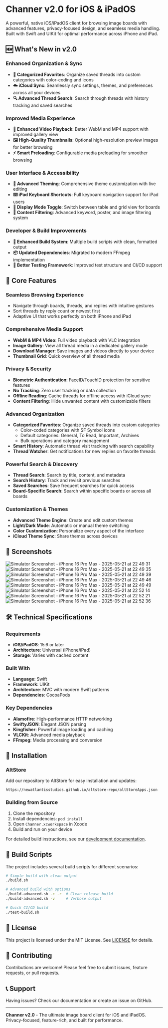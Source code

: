 # Channer v2.0 for iOS & iPadOS

A powerful, native iOS/iPadOS client for browsing image boards with advanced features, privacy-focused design, and seamless media handling. Built with Swift and UIKit for optimal performance across iPhone and iPad.

## 🆕 What's New in v2.0

### Enhanced Organization & Sync

- **📂 Categorized Favorites**: Organize saved threads into custom categories with color-coding and icons
- **☁️ iCloud Sync**: Seamlessly sync settings, themes, and preferences across all your devices
- **🔍 Advanced Thread Search**: Search through threads with history tracking and saved searches

### Improved Media Experience

- **🎥 Enhanced Video Playback**: Better WebM and MP4 support with improved gallery view
- **🖼️ High-Quality Thumbnails**: Optional high-resolution preview images for better browsing
- **⚡ Smart Preloading**: Configurable media preloading for smoother browsing

### User Interface & Accessibility

- **🎨 Advanced Theming**: Comprehensive theme customization with live editing
- **⌨️ iPad Keyboard Shortcuts**: Full keyboard navigation support for iPad users
- **📱 Display Mode Toggle**: Switch between table and grid view for boards
- **🔧 Content Filtering**: Advanced keyword, poster, and image filtering system

### Developer & Build Improvements

- **🔨 Enhanced Build System**: Multiple build scripts with clean, formatted output
- **📦 Updated Dependencies**: Migrated to modern FFmpeg implementation
- **🧪 Better Testing Framework**: Improved test structure and CI/CD support

## 🌟 Core Features

### Seamless Browsing Experience

- Navigate through boards, threads, and replies with intuitive gestures
- Sort threads by reply count or newest first
- Adaptive UI that works perfectly on both iPhone and iPad

### Comprehensive Media Support

- **WebM & MP4 Video**: Full video playback with VLC integration
- **Image Gallery**: View all thread media in a dedicated gallery mode
- **Download Manager**: Save images and videos directly to your device
- **Thumbnail Grid**: Quick overview of all thread media

### Privacy & Security

- **Biometric Authentication**: FaceID/TouchID protection for sensitive features
- **No Tracking**: Zero user tracking or data collection
- **Offline Reading**: Cache threads for offline access with iCloud sync
- **Content Filtering**: Hide unwanted content with customizable filters

### Advanced Organization

- **Categorized Favorites**: Organize saved threads into custom categories
  - Color-coded categories with SF Symbol icons
  - Default categories: General, To Read, Important, Archives
  - Bulk operations and category management
- **Smart History**: Automatic thread visit tracking with search capability
- **Thread Watcher**: Get notifications for new replies on favorite threads

### Powerful Search & Discovery

- **Thread Search**: Search by title, content, and metadata
- **Search History**: Track and revisit previous searches
- **Saved Searches**: Save frequent searches for quick access
- **Board-Specific Search**: Search within specific boards or across all boards

### Customization & Themes

- **Advanced Theme Engine**: Create and edit custom themes
- **Light/Dark Mode**: Automatic or manual theme switching
- **Color Customization**: Personalize every aspect of the interface
- **iCloud Theme Sync**: Share themes across devices

## 📱 Screenshots


![Simulator Screenshot - iPhone 16 Pro Max - 2025-05-21 at 22 49 31](https://github.com/user-attachments/assets/3c589998-3b0a-4cd5-ba27-102d0e2cdd7b)
![Simulator Screenshot - iPhone 16 Pro Max - 2025-05-21 at 22 49 35](https://github.com/user-attachments/assets/a62eedd6-bf1c-49f4-ad4f-c9cabdd681d5)
![Simulator Screenshot - iPhone 16 Pro Max - 2025-05-21 at 22 49 39](https://github.com/user-attachments/assets/53162278-c0ff-459f-8209-837418a1d666)
![Simulator Screenshot - iPhone 16 Pro Max - 2025-05-21 at 22 49 46](https://github.com/user-attachments/assets/ee980155-6595-4a55-bf5f-994b9e00ce1b)
![Simulator Screenshot - iPhone 16 Pro Max - 2025-05-21 at 22 49 49](https://github.com/user-attachments/assets/1e08fdde-56a7-4010-a6e7-472f648559e3)
![Simulator Screenshot - iPhone 16 Pro Max - 2025-05-21 at 22 52 14](https://github.com/user-attachments/assets/9fa5140d-fb20-44f5-b9d1-7649ccea92c6)
![Simulator Screenshot - iPhone 16 Pro Max - 2025-05-21 at 22 52 21](https://github.com/user-attachments/assets/c9e5d8c9-c8fc-4eb2-a0af-5c0c059a0942)
![Simulator Screenshot - iPhone 16 Pro Max - 2025-05-21 at 22 52 36](https://github.com/user-attachments/assets/65802ea9-032e-4563-b920-ab6d9b7b2c86)


## 🛠️ Technical Specifications

### Requirements

- **iOS/iPadOS**: 15.6 or later
- **Architecture**: Universal (iPhone/iPad)
- **Storage**: Varies with cached content

### Built With

- **Language**: Swift
- **Framework**: UIKit
- **Architecture**: MVC with modern Swift patterns
- **Dependencies**: CocoaPods

### Key Dependencies

- **Alamofire**: High-performance HTTP networking
- **SwiftyJSON**: Elegant JSON parsing
- **Kingfisher**: Powerful image loading and caching
- **VLCKit**: Advanced media playback
- **FFmpeg**: Media processing and conversion

## 🚀 Installation

### AltStore

Add our repository to AltStore for easy installation and updates:

```
https://newatlantisstudios.github.io/altstore-repo/altStoreApps.json
```

### Building from Source

1. Clone the repository
2. Install dependencies: `pod install`
3. Open `Channer.xcworkspace` in Xcode
4. Build and run on your device

For detailed build instructions, see our [development documentation](CLAUDE.md).

## 🔧 Build Scripts

The project includes several build scripts for different scenarios:

```bash
# Simple build with clean output
./build.sh

# Advanced build with options
./build-advanced.sh -c -r  # Clean release build
./build-advanced.sh -v     # Verbose output

# Quick CI/CD build
./test-build.sh
```

## 📄 License

This project is licensed under the MIT License. See [LICENSE](LICENSE) for details.

## 🤝 Contributing

Contributions are welcome! Please feel free to submit issues, feature requests, or pull requests.

## 📞 Support

Having issues? Check our documentation or create an issue on GitHub.

---

**Channer v2.0** - The ultimate image board client for iOS and iPadOS. Privacy-focused, feature-rich, and built for performance.
